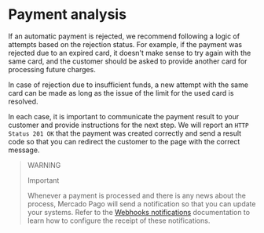 # Payment analysis

If an automatic payment is rejected, we recommend following a logic of attempts based on the rejection status. For example, if the payment was rejected due to an expired card, it doesn't make sense to try again with the same card, and the customer should be asked to provide another card for processing future charges.

In case of rejection due to insufficient funds, a new attempt with the same card can be made as long as the issue of the limit for the used card is resolved.

In each case, it is important to communicate the payment result to your customer and provide instructions for the next step. We will report an `HTTP Status 201 OK` that the payment was created correctly and send a result code so that you can redirect the customer to the page with the correct message.

> WARNING
>
> Important
>
> Whenever a payment is processed and there is any news about the process, Mercado Pago will send a notification so that you can update your systems. Refer to the [Webhooks notifications](/developers/en/docs/your-integrations/notifications/webhooks) documentation to learn how to configure the receipt of these notifications.